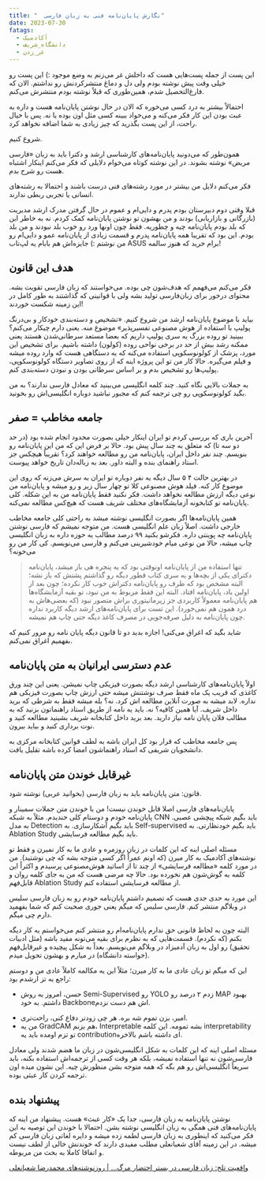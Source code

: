 ```yaml
---
title: "  نگارش پایان‌نامه فنی به زبان فارسی"
date: 2023-07-30
fatags:
  - آکادمیک
  - دانشگاه_شریف
  - غر_زدن
---
```

این پست از جمله پست‌هایی هست که داخلش غر می‌زنم به وضع موجود :) این پست رو خیلی وقت پیش نوشته بودم ولی دل و دماغ منتشرکردنش رو نداشتم. الان که فارغ‌التحصیل شدم، همین‌طوری که قبلاً نوشته بودم منتشرش می‌کنم. 

احتمالاً بیشتر به درد کسی می‌خوره که الان در حال نوشتن پایان‌نامه هست و داره به عبث بودن این کار فکر می‌کنه و می‌خواد ببینه کسی مثل اون بوده یا نه. پس با خیال راحت، از این پست بگذرید که چیز زیادی به شما اضافه نخواهد کرد. 

شروع کنیم. 

همون‌طور که می‌دونید پایان‌نامه‌‌های کارشناسی ارشد و دکترا باید به زبان «فارسی مریض» نوشته بشوند. در این نوشته کوتاه می‌خوام دلایلی که فکر می‌کنم اینکار اشتباه هست رو شرح بدم. 

فکر می‌کنم دلایل من بیشتر در مورد رشته‌های فنی درست باشند و احتمالا به رشته‌های انسانی یا تجربی ربطی ندارند. 

قبلا وقتی دوم دبیرستان بودم پدرم و دایی‌ام و عموم در حال گرفتن مدرک ارشد مدیریت (بازرگانی و بازاریابی) بودند و من بهشون تو نوشتن پایان‌نامه کمک کردم. نه به خاطر این که بلد بودم پایان‌نامه چیه و چطوریه. فقط چون اونها ورد رو خوب بلد نبودند و من بلد بودم. این بود که تقریبا همه پایان‌نامه پدرم و قسمت زیادی از پایان‌نامه عمو و دایی‌ام رو من نوشتم :) جایزه‌اش هم بابام یه لپ‌تاب ASUS برام خرید که هنوز سالمه!

## هدف این قانون
فکر می‌کنم می‌فهمم که هدف‌شون چی بوده. می‌خواستند که زبان فارسی تقویت بشه. محتوای درخور برای زبان‌فارسی تولید بشه ولی با قوانینی که گذاشتند به طور کامل در این زمینه شکست خوردند! 

بیاید با موضوع پایان‌نامه ارشد من شروع کنیم. «تشخیص و دسته‌بندی خودکار و بی‌درنگ پولیپ با استفاده از هوش مصنوعی تفسیرپذیر» موضوع منه. یعنی دارم چیکار می‌کنم؟ ببینید تو روده بزرگ یه سری پولیپ داریم که بعضا مستعد سرطانی‌شدن هستند یعنی ممکنه رشد بیش از حد در برخی نواحی روده (کولون) داشته باشیم. برای تشخیص این مورد، پزشک از کولونوسکوپی استفاده می‌کنه که یه دستگاهی هست که وارد روده میشه و فیلم می‌گیره. حالا کار من تو این پروژه اینه که از روی تصاویر دستگاه کولونوسکوپی، پولیپ‌ها رو تشخیص بدم و بر اساس سرطانی بودن و نبودن دسته‌بندی کنم. 

به جملات بالایی نگاه کنید. چند کلمه انگلیسی می‌بینید که معادل فارسی ندارند؟ به من بگید کولونوسکوپی رو چی ترجمه کنم که مجبور نباشید دوباره انگلیسی‌اش رو بخونید. 

## جامعه مخاطب = صفر
آخرین باری که بررسی کردم تو ایران اینکار خیلی بصورت محدود انجام شده بود (در حد دو سه تا) که متعلق به چند سال پیش بود. حالا بر فرض این که من این پایان‌نامه رو بنویسم. چند نفر داخل ایران، پایان‌نامه من رو مطالعه خواهند کرد؟ تقریباً هیچکس جز استاد راهنمای بنده و البته داور. بعد به زباله‌دان تاریخ خواهد پیوست. 

در بهترین حالت ۴ ۵ سال دیگه یه نفر دوباره تو ایران به سرش می‌زنه که روی این موضوع کار کنه. فیلد هوش مصنوعی کلا تو چهار سال زیر و رو میشه و پایان‌نامه من نوعی دیگه ارزش مطالعه نخواهد داشت. فکر نکنید فقط پایان‌نامه من به این شکله. کلی پایان‌نامه تو کتابخونه آزمایشگاه‌های مختلف شریف هست که هیچ‌کس مطالعه نمی‌کنه. 

همین پایان‌نامه‌ها اگر بصورت انگلیسی نوشته میشد به راحتی کلی جامعه مخاطب خارجی داشت. اصلاً زبان علم انگلیسی هست. من متوجه نمیشم که فارسی نوشتن پایان‌نامه چه پوینتی داره. فکرشو بکنید ۹۹ درصد مطالب یه حوزه داره به زبان انگلیسی چاپ میشه، حالا من نوعی میام خودشیرینی می‌کنم و فارسی می‌نویسم. کی کار من رو می‌خونه؟ 

> تنها استفاده من از پایان‌نامه‌ اونوقتی بود که یه پنجره هی باز میشد، پایان‌نامه دکترای یکی از بچه‌ها و یه سری کتاب قطور دیگه رو گذاشتم پشتش که باز نشه؛ البته مشخص بود که طرف رو پایان‌نامه‌ دکتراش خوب کار نکرده؛ چون بعد از اولین باد، پایان‌نامه افتاد. البته این فقط مربوط به من نبود، تو بقیه آزمایشگاه‌ها هم پایان‌نامه معمولاً کاربردی جز زیرمانیتوری براش متصور نبود (که بعضی‌هاش به درد همون هم نمی‌خورد). این تست برای پایان‌نامه‌های ارشد دیگه کاربرد نداره چون پایان‌نامه به دلیل صرفه‌جویی در مصرف کاغذ دیگه حتی چاپ هم نمیشه. 

شاید بگید که اغراق می‌کنی! اجازه بدید دو تا قانون دیگه پایان نامه رو مرور کنیم که بفهمیم اغراق نمی‌کنم.

## عدم دسترسی ایرانیان به متن پایان‌نامه
اولاً پایان‌نامه‌های کارشناسی ارشد دیگه بصورت فیزیکی چاپ نمیشن. یعنی این چند ورق کاغذی که قریب یک ماه فقط صرف نوشتنش میشه حتی ارزش چاپ بصورت فیزیکی هم نداره. لابد میشه به صورت آنلاین مطالعه اش کرد. نه؟ بله میشه فقط به شرطی که برید داخل شریف. آیا همین کافیه؟ نه. باید یه نامه از طریق استاد راهنماتون بزنید که به مطالب فلان پایان نامه نیاز دارید. بعد برید داخل کتابخانه شریف بشینید مطالعه کنید و نوت برداری کنید و بیاید بیرون. 

پس جامعه مخاطب که قرار بود کل ایران باشه به لطف قوانین کتابخانه مرکزی به دانشجویان شریفی که استاد راهنماشون امضا کرده باشه تقلیل یافت. 

## غیرقابل خوندن متن پایان‌نامه
قانون: متن پایان‌نامه باید به زبان فارسی (بخوانید عربی) نوشته شود. 

پایان‌نامه‌های فارسی اصلا قابل خوندن نیست! من با خوندن متن جملات سمینار و پایان‌نامه خودم و دوستام کلی خندیدم. مثلاً به شبکه CNN باید بگیم شبکه پیچشی عصبی. به مدل Detection باید بگیم آشکارسازی. به Self-supervised باید بگیم خودنظارتی. به Ablation Study باید بگیم مطالعه فرسایشی. 

مسئله اصلی اینه که این کلمات در زبان روزمره و عادی ما به کار نمیرن و فقط تو نوشته‌های آکادمیک به کار میرن (که اونم عمراً اگر کسی متوجه بشه که چی نوشتید). من در مورد کلمه «مطالعه فرسایشی» از چند تا از اساتید هوش‌مصنوعی پرسیدم و اکثراً این کلمه به گوش‌شون هم نخورده بود. حالا چه مرضی هست که من به جای کلمه روان و قابل‌فهم Ablation Study از مطالعه فرسایشی استفاده کنم. 

این مورد به حدی جدی هست که تصمیم داشتم پایان‌نامه خودم رو به زبان فارسی سلیس در وبلاگم منتشر کنم. فارسی سلیس که میگم یعنی جوری صحبت کنم که شما بفهمید دارم چی‌ میگم.

البته چون به لحاظ قانونی حق ندارم پایان‌نامه‌ام رو منتشر کنم می‌خواستم یه کار دیگه بکنم (که نکردم). قسمت‌هایی که به نظرم برای بقیه می‌تونه مفید باشه (مثل ادبیات تحقیق) رو اول به زبان آدمیزاد در وبلاگم می‌نویسم. بعداً به شکل پیچیده و غیرقابل‌فهم (خواسته دانشگاه) در میارم و بهشون تحویل میدم. 

این که میگم تو زبان عادی ما به کار میرن؛ مثلاً این یه مکالمه کاملاً عادی من و دوستم راجع به تز ارشدم بود: 
+ حسن، امروز یه روش Semi-Supervised رو YOLO زدم ۲ درصد رو MAP بهبود داشتم. به خود Backboneاش هم دست نزدم. 
- امیر، بزن تموم شه بره. هر چی زودتر دفاع کنی، راحت‌تری. 
- من یه GradCAM هم بزنم، Interpretable بشه تمومه. این کلمه interpretability تو تزم اومده باید یه contributionای داشته باشم بالاخره. 

مسئله اصلی اینه که این کلمات به شکل انگلیسی‌شون در زبان ما هضم شدند ولی معادل فارسی‌شون نه تنها استفاده نمیشه، بلکه هر وقت کسی از ترجمه‌اش استفاده بکنه، باید سریعاً انگلیسی‌اش رو هم بگه که همه متوجه بشن منظورش چیه. این نشون میده اون ترجمه کردن کار عبثی بوده. 
## پیشنهاد بنده

نوشتن پایان‌نامه به زبان فارسی، جدا یک «کار عبث» هست. پیشنهاد من اینه که پایان‌نامه‌های فنی همگی به زبان انگلیسی نوشته بشن. احتمالا با خوندن این توصیه به این فکر می‌کنید که اینطوری به زبان فارسی لطمه زده میشه و دایره لغاتی زبان فارسی کم میشه. در این زمینه آقای شعبانعلی مطلب مفیدی دارند که خوندنش خالی از لطف نیست و اتفاقا کاملا به بحث من مربوطه. 

[واقعیت تلخ: زبان فارسی در بستر احتضار مرگ… | روزنوشته‌های محمدرضا شعبانعلی](https://mrshabanali.com/%d9%88%d8%a7%d9%82%d8%b9%db%8c%d8%aa-%d8%aa%d9%84%d8%ae-%d8%b2%d8%a8%d8%a7%d9%86-%d9%81%d8%a7%d8%b1%d8%b3%db%8c-%d8%af%d8%b1-%d8%a8%d8%b3%d8%aa%d8%b1-%d8%a7%d8%ad%d8%aa%d8%b6%d8%a7%d8%b1-%d9%85%d8%b1/)
